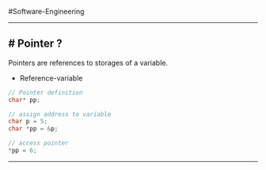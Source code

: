 #Software-Engineering 

---
## # Pointer ?

Pointers are references to storages of a variable.
- Reference-variable

```c
// Pointer definition
char* pp;

// assign address to variable
char p = 5;
char *pp = &p;

// access pointer
*pp = 6;
```

---
